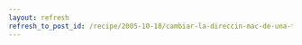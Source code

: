 ```yaml
---
layout: refresh
refresh_to_post_id: /recipe/2005-10-18/cambiar-la-direccin-mac-de-una-tarjeta-de-red.html
---
```


